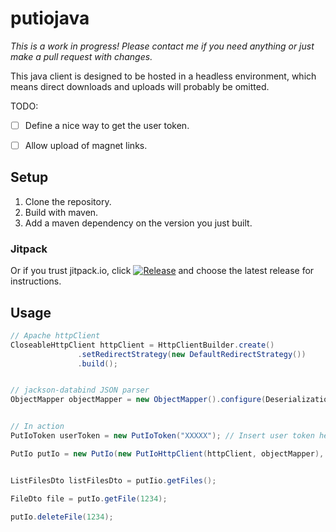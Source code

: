 # putiojava

*This is a work in progress! Please contact me if you need anything or just make a pull request with changes.*

This java client is designed to be hosted in a headless environment, which means direct downloads and uploads will probably be omitted.

TODO:
- [ ] Define a nice way to get the user token.
- [ ] Allow upload of magnet links.


## Setup

1. Clone the repository.
2. Build with maven.
3. Add a maven dependency on the version you just built.

### Jitpack
Or if you trust jitpack.io, click [![Release](https://jitpack.io/v/johantiden/putiojava.svg?style=flat-square)](https://jitpack.io/#johantiden/putiojava) and choose the latest release for instructions.



## Usage
```java
// Apache httpClient
CloseableHttpClient httpClient = HttpClientBuilder.create()
               .setRedirectStrategy(new DefaultRedirectStrategy())
               .build();


// jackson-databind JSON parser
ObjectMapper objectMapper = new ObjectMapper().configure(DeserializationFeature.FAIL_ON_UNKNOWN_PROPERTIES, false);


// In action
PutIoToken userToken = new PutIoToken("XXXXX"); // Insert user token here.

PutIo putIo = new PutIo(new PutIoHttpClient(httpClient, objectMapper), userToken);


ListFilesDto listFilesDto = putIio.getFiles();

FileDto file = putIo.getFile(1234);

putIo.deleteFile(1234);
```


